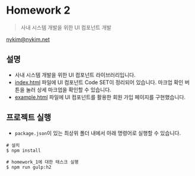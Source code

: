 # Homework 2

> 사내 시스템 개발을 위한 UI 컴포넌트 개발

nykim@nykim.net

## 설명

- 사내 시스템 개발을 위한 UI 컴포넌트 라이브러리입니다.
- [index.html](./index.html) 파일에 UI 컴포넌트 Code SET이 정리되어 있습니다. 마크업 확인 버튼을 눌러 상세 마크업을 확인할 수 있습니다.
- [example.html](./example.html) 파일에 UI 컴포넌트를 활용한 회원 가입 페이지를 구현했습니다.

## 프로젝트 실행

- `package.json`이 있는 최상위 폴더 내에서 아래 명령어로 실행할 수 있습니다.

```shell
# 설치
$ npm install

# homework_1에 대한 태스크 실행
$ npm run gulp:h2
```
